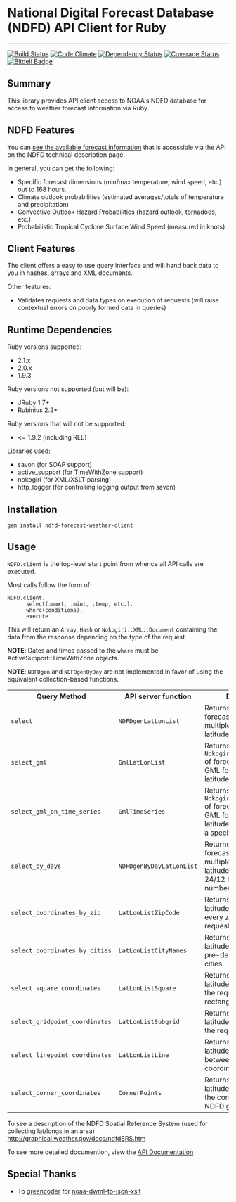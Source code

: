# National Digital Forecast Database (NDFD) API Client for Ruby
--------------------------------------------------------------------------------

[![Build Status](https://travis-ci.org/alakra/ndfd-weather-forecast-client.png?branch=master)](https://travis-ci.org/alakra/ndfd-weather-forecast-client)
[![Code Climate](https://codeclimate.com/github/alakra/ndfd-weather-forecast-client.png)](https://codeclimate.com/github/alakra/ndfd-weather-forecast-client)
[![Dependency Status](https://gemnasium.com/alakra/ndfd-weather-forecast-client.png)](https://gemnasium.com/alakra/ndfd-weather-forecast-client)
[![Coverage Status](https://coveralls.io/repos/alakra/ndfd-weather-forecast-client/badge.png)](https://coveralls.io/r/alakra/ndfd-weather-forecast-client)
[![Bitdeli Badge](https://d2weczhvl823v0.cloudfront.net/alakra/ndfd-weather-forecast-client/trend.png)](https://bitdeli.com/free "Bitdeli Badge")

## Summary

This library provides API client access to NOAA's NDFD database
for access to weather forecast information via Ruby.

## NDFD Features

You can [see the available forecast information](http://www.nws.noaa.gov/ndfd/technical.htm#elements) that is accessible via the API on the NDFD technical description page.

In general, you can get the following:

  * Specific forecast dimensions (min/max temperature, wind speed, etc.) out to 168 hours.
  * Climate outlook probabilities (estimated averages/totals of temperature and precipitation)
  * Convective Outlook Hazard Probabilities (hazard outlook, tornadoes, etc.)
  * Probabilistic Tropical Cyclone Surface Wind Speed (measured in knots)

## Client Features

The client offers a easy to use query interface and will hand back data to you in hashes, arrays and XML documents.

Other features:

  * Validates requests and data types on execution of requests (will
    raise contextual errors on poorly formed data in queries)

## Runtime Dependencies

Ruby versions supported:

  * 2.1.x
  * 2.0.x
  * 1.9.3

Ruby versions not supported (but will be):

  * JRuby 1.7+
  * Rubinius 2.2+

Ruby versions that will not be supported:

  * <= 1.9.2 (including REE)

Libraries used:

  * savon (for SOAP support)
  * active_support (for TimeWithZone support)
  * nokogiri (for XML/XSLT parsing)
  * http_logger (for controlling logging output from savon)

## Installation

    gem install ndfd-forecast-weather-client

## Usage

`NDFD.client` is the top-level start point from whence all API calls are executed.

Most calls follow the form of:

    NDFD.client.
          select(:maxt, :mint, :temp, etc.).
          where(conditions).
          execute

This will return an `Array`, `Hash` or `Nokogiri::XML::Document` containing
the data from the response depending on the type of the request.

**NOTE**: Dates and times passed to the `where` must be
ActiveSupport::TimeWithZone objects.

**NOTE**: `NDFDgen` and `NDFDgenByDay` are not implemented in favor of
using the equivalent collection-based functions.

<table>
  <tr>
    <th>Query Method</th>
    <th>API server function</th>
    <th>Description</th>
  </tr>
  <tr>
    <td><code>select</code></td>
    <td><code>NDFDgenLatLonList</code></td>
    <td>Returns a <code>Hash</code> of forecast metrics for multiple latitudes/longitudes.</td>
  </tr>
  <tr>
    <td><code>select_gml</code></td>
    <td><code>GmlLatLonList</code></td>
    <td>Returns a <code>Nokogiri::XML::Document</code> of forecast metrics in GML format for multiple latitudes/longitudes.</td>
  </tr>
  <tr>
    <td><code>select_gml_on_time_series</code></td>
    <td><code>GmlTimeSeries</code></td>
    <td>Returns a <code>Nokogiri::XML::Document</code> of forecast metrics in GML format for multiple latitudes/longitudes over a specific time period.</td>
  </tr>
  <tr>
    <td><code>select_by_days</code></td>
    <td><code>NDFDgenByDayLatLonList</code></td>
    <td>Returns a <code>Hash</code> of forecast metrics for multiple latitudes/longitudes in a 24/12 hour period for a number of days.</td>
  </tr>
  <tr>
    <td><code>select_coordinates_by_zip</code></td>
    <td><code>LatLonListZipCode</code></td>
    <td>Returns a <code>Hash</code> of latitudes/longitudes for every zip code requested.</td>
  </tr>
  <tr>
    <td><code>select_coordinates_by_cities</code></td>
    <td><code>LatLonListCityNames</code></td>
    <td>Returns a <code>Hash</code> of latitudes/longitudes for a pre-defined set of cities.</td>
  </tr>
  <tr>
    <td><code>select_square_coordinates</code></td>
    <td><code>LatLonListSquare</code></td>
    <td>Returns a <code>Array</code> of latitudes/longitudes for the requested rectangular area.</td>
  </tr>
  <tr>
    <td><code>select_gridpoint_coordinates</code></td>
    <td><code>LatLonListSubgrid</code></td>
    <td>Returns a <code>Array</code> of latitudes/longitudes for the requested subgrid.</td>
  </tr>
  <tr>
    <td><code>select_linepoint_coordinates</code></td>
    <td><code>LatLonListLine</code></td>
    <td>Returns a <code>Array</code> of latitudes/longitudes between a start and end coordinate.</td>
  </tr>
  <tr>
    <td><code>select_corner_coordinates</code></td>
    <td><code>CornerPoints</code></td>
    <td>Returns a <code>Array</code> of latitudes/longitudes of the corners of one of the NDFD grids.</td>
  </tr>
</table>

To see a description of the NDFD Spatial Reference System (used for collecting lat/longs in an area)
http://graphical.weather.gov/docs/ndfdSRS.htm

To see more detailed documention, view the [API Documentation](http://rdoc.info/github/alakra/ndfd-weather-forecast-client/frames)

## Special Thanks

  * To [greencoder](https://github.com/greencoder) for [noaa-dwml-to-json-xslt](https://github.com/greencoder/noaa-dwml-to-json-xslt)
